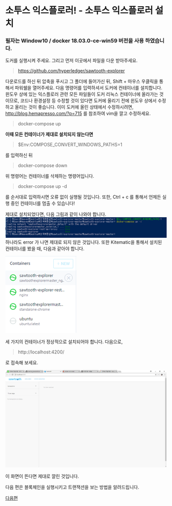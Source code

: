 소투스 익스플로러! - 소투스 익스플로러 설치
=============
### 필자는 Window10 / docker 18.03.0-ce-win59 버전을 사용 하였습니다.

도커를 실행시켜 주세요. 그리고
먼저 이곳에서 파일을 다운 받아주세요. 
> <https://github.com/hyperledger/sawtooth-explorer>

다운로드를 하신 뒤 압축을 푸시고 
그 폴더에 들어가신 뒤, Shift + 마우스 우클릭을 통해서 파워쉘을 열어주세요. 
다음 명령어를 입력하셔서 도커에 컨테이너를 설치합니다. 
윈도우 상에 있는 익스플로러 관련 모든 파일들이 도커 리눅스 컨테이너에 올라가는 것이므로,
코드나 환경설정 등 수정할 것이 있다면 도커에 올리기 전에 윈도우 상에서 수정하고 올리는 것이 좋습니다. 
이미 도커에 올린 상태에서 수정하시려면, <http://blog.hemapresso.com/?p=715> 를 참조하여 vim을 깔고 수정하세요.
> docker-compose up

**이때 모든 컨테이너가 제대로 설치되지 않는다면**
> $Env:COMPOSE_CONVERT_WINDOWS_PATHS=1

를 입력하신 뒤 

> docker-compose down 

위 명령어는 컨테이너를 삭제하는 명령어입니다. 
> docker-compose up -d

를 순서대로 입력하시면 오류 없이 실행될 것입니다. 
또한, Ctrl + c 를 통해서 언제든 실행 중인 컨테이너를 멈출 수 있습니다!

제대로 설치되었다면, 다음 그림과 같이 나와야 합니다. 
![성공](./img/yml.PNG)
하나라도 error 가 나면 제대로 되지 않은 것입니다.
또한 Kitematic을 통해서 설치된 컨테이너를 봤을 때, 다음과 같아야 합니다.

![성공2](./img/kitematic.PNG)

세 가지의 컨테이너가 정상적으로 설치되어야 합니다.
다음으로, 
> http://localhost:4200/ 

로 접속해 보세요. 

![성공3](./img/explorer.PNG)

이 화면이 뜬다면 제대로 깔린 것입니다. 

다음 편은 블록체인을 실행시키고 트랜잭션을 보는 방법을 알려드립니다. 

[다음편](./Sawtooth-explorer2.md)
